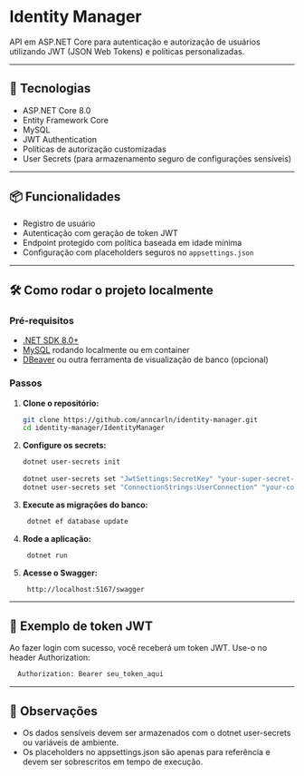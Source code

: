 # Identity Manager

API em ASP.NET Core para autenticação e autorização de usuários utilizando JWT (JSON Web Tokens) e políticas personalizadas.

---

## 🚀 Tecnologias

- ASP.NET Core 8.0  
- Entity Framework Core  
- MySQL  
- JWT Authentication  
- Políticas de autorização customizadas  
- User Secrets (para armazenamento seguro de configurações sensíveis)

---

## 📦 Funcionalidades

- Registro de usuário  
- Autenticação com geração de token JWT  
- Endpoint protegido com política baseada em idade mínima  
- Configuração com placeholders seguros no `appsettings.json`

---

## 🛠️ Como rodar o projeto localmente

### Pré-requisitos

- [.NET SDK 8.0+](https://dotnet.microsoft.com/en-us/download)  
- [MySQL](https://www.mysql.com/) rodando localmente ou em container  
- [DBeaver](https://dbeaver.io/) ou outra ferramenta de visualização de banco (opcional)

### Passos

1. **Clone o repositório:**
   ```bash
   git clone https://github.com/anncarln/identity-manager.git
   cd identity-manager/IdentityManager
   ```

2. **Configure os secrets:**
    ```bash
    dotnet user-secrets init
  
    dotnet user-secrets set "JwtSettings:SecretKey" "your-super-secret-key"
    dotnet user-secrets set "ConnectionStrings:UserConnection" "your-connection-string"
    ```
    
3. **Execute as migrações do banco:**
   ```bash
    dotnet ef database update
   ```
   
4. **Rode a aplicação:**
   ```bash
    dotnet run
   ```
   
5. **Acesse o Swagger:**
   ```bash
    http://localhost:5167/swagger
   ```
---

## 🔐 Exemplo de token JWT
Ao fazer login com sucesso, você receberá um token JWT. Use-o no header Authorization:
  ```bash
    Authorization: Bearer seu_token_aqui
  ```
---

## 📌 Observações
- Os dados sensíveis devem ser armazenados com o dotnet user-secrets ou variáveis de ambiente.
- Os placeholders no appsettings.json são apenas para referência e devem ser sobrescritos em tempo de execução.
